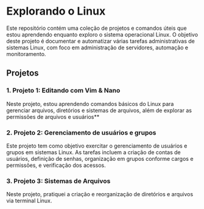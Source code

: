 # Explorando o Linux

Este repositório contém uma coleção de projetos e comandos úteis que estou aprendendo enquanto exploro o sistema operacional Linux. O objetivo deste projeto é documentar e automatizar várias tarefas administrativas de sistemas Linux, com foco em administração de servidores, automação e monitoramento.

## Projetos

### 1. **Projeto 1: Editando com Vim & Nano**
Neste projeto, estou aprendendo comandos básicos do Linux para gerenciar arquivos, diretórios e sistemas de arquivos, além de explorar as permissões de arquivos e usuários**

### 2. **Projeto 2: Gerenciamento de usuários e grupos**
Este projeto tem como objetivo exercitar o gerenciamento de usuários e grupos em sistemas Linux. As tarefas incluem a criação de contas de usuários, definição de senhas, organização em grupos conforme cargos e permissões, e verificação dos acessos.

### 3. **Projeto 3: Sistemas de Arquivos**
Neste projeto, pratiquei a criação e reorganização de diretórios e arquivos via terminal Linux.
